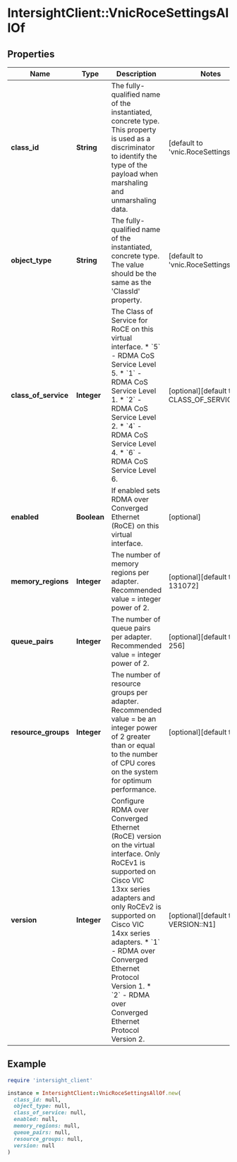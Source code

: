 # IntersightClient::VnicRoceSettingsAllOf

## Properties

| Name | Type | Description | Notes |
| ---- | ---- | ----------- | ----- |
| **class_id** | **String** | The fully-qualified name of the instantiated, concrete type. This property is used as a discriminator to identify the type of the payload when marshaling and unmarshaling data. | [default to &#39;vnic.RoceSettings&#39;] |
| **object_type** | **String** | The fully-qualified name of the instantiated, concrete type. The value should be the same as the &#39;ClassId&#39; property. | [default to &#39;vnic.RoceSettings&#39;] |
| **class_of_service** | **Integer** | The Class of Service for RoCE on this virtual interface. * &#x60;5&#x60; - RDMA CoS Service Level 5. * &#x60;1&#x60; - RDMA CoS Service Level 1. * &#x60;2&#x60; - RDMA CoS Service Level 2. * &#x60;4&#x60; - RDMA CoS Service Level 4. * &#x60;6&#x60; - RDMA CoS Service Level 6. | [optional][default to CLASS_OF_SERVICE::N5] |
| **enabled** | **Boolean** | If enabled sets RDMA over Converged Ethernet (RoCE) on this virtual interface. | [optional] |
| **memory_regions** | **Integer** | The number of memory regions per adapter. Recommended value &#x3D; integer power of 2. | [optional][default to 131072] |
| **queue_pairs** | **Integer** | The number of queue pairs per adapter. Recommended value &#x3D; integer power of 2. | [optional][default to 256] |
| **resource_groups** | **Integer** | The number of resource groups per adapter. Recommended value &#x3D; be an integer power of 2 greater than or equal to the number of CPU cores on the system for optimum performance. | [optional][default to 4] |
| **version** | **Integer** | Configure RDMA over Converged Ethernet (RoCE) version on the virtual interface. Only RoCEv1 is supported on Cisco VIC 13xx series adapters and only RoCEv2 is supported on Cisco VIC 14xx series adapters. * &#x60;1&#x60; - RDMA over Converged Ethernet Protocol Version 1. * &#x60;2&#x60; - RDMA over Converged Ethernet Protocol Version 2. | [optional][default to VERSION::N1] |

## Example

```ruby
require 'intersight_client'

instance = IntersightClient::VnicRoceSettingsAllOf.new(
  class_id: null,
  object_type: null,
  class_of_service: null,
  enabled: null,
  memory_regions: null,
  queue_pairs: null,
  resource_groups: null,
  version: null
)
```

